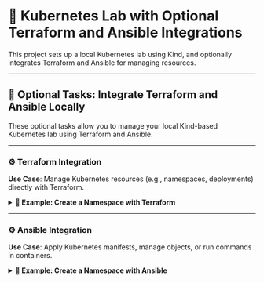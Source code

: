 # 🧪 Kubernetes Lab with Optional Terraform and Ansible Integrations

This project sets up a local Kubernetes lab using Kind, and optionally integrates Terraform and Ansible for managing resources.

---

## 🧩 Optional Tasks: Integrate Terraform and Ansible Locally

These optional tasks allow you to manage your local Kind-based Kubernetes lab using Terraform and Ansible.

---

### ⚙️ Terraform Integration

**Use Case**: Manage Kubernetes resources (e.g., namespaces, deployments) directly with Terraform.

<details>
<summary><strong>📝 Example: Create a Namespace with Terraform</strong></summary>

**1. Install Terraform**  
[Download Terraform](https://developer.hashicorp.com/terraform/downloads)

**2. Create a file named `main.tf`**:
```hcl
provider "kubernetes" {
  config_path    = "~/.kube/config"
  config_context = "kind-bsides-training"
}

resource "kubernetes_namespace" "demo" {
  metadata {
    name = "demo"
  }
}
```

**3. Initialize and Apply**:
```bash
terraform init
terraform apply
```

</details>

---

### ⚙️ Ansible Integration

**Use Case**: Apply Kubernetes manifests, manage objects, or run commands in containers.

<details>
<summary><strong>📝 Example: Create a Namespace with Ansible</strong></summary>

**1. Install Ansible**:
```bash
sudo apt install ansible
ansible-galaxy collection install kubernetes.core
```

**2. Create a `playbook.yml`**:
```yaml
- name: Deploy to Kind cluster
  hosts: localhost
  gather_facts: no
  tasks:
    - name: Create namespace
      kubernetes.core.k8s:
        kubeconfig: ~/.kube/config
        context: kind-bsides-training
        definition:
          apiVersion: v1
          kind: Namespace
          metadata:
            name: demo
```

**3. Run the playbook**:
```bash
ansible-playbook playbook.yml
```

</details>
